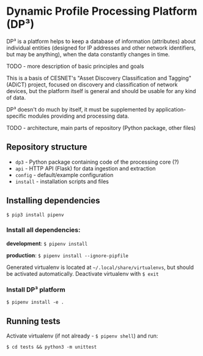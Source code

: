 # Dynamic Profile Processing Platform (DP³)

DP³ is a platform helps to keep a database of information (attributes) about individual
entities (designed for IP addresses and other network identifiers, but may be anything),
when the data constantly changes in time.

TODO - more description of basic principles and goals

This is a basis of CESNET's "Asset Discovery Classification and Tagging" (ADiCT) project,
focused on discovery and classification of network devices,
but the platform itself is general and should be usable for any kind of data.

DP³ doesn't do much by itself, it must be supplemented by application-specific modules providing
and processing data.

TODO - architecture, main parts of repository (Python package, other files)

## Repository structure

* `dp3` - Python package containing code of the processing core (?)
* `api` - HTTP API (Flask) for data ingestion and extraction
* `config` - default/example configuration
* `install` - installation scripts and files


## Installing dependencies

`$ pip3 install pipenv`

### Install all dependencies:

**development**: `$ pipenv install`

**production**: `$ pipenv install --ignore-pipfile`

Generated virtualenv is located at `~/.local/share/virtualenvs`, but should be activated automatically. Deactivate virtualenv with `$ exit`

### Install DP³ platform

`$ pipenv install -e .`

## Running tests

Activate virtualenv (if not already - `$ pipenv shell`) and run:

`$ cd tests && python3 -m unittest`
